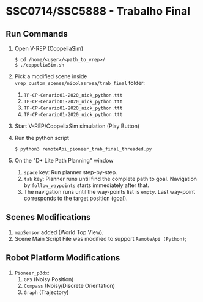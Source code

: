 # SSC0714/SSC5888 - Trabalho Final

## Run Commands

1. Open V-REP (CoppeliaSim)

   ```shell
   $ cd /home/<user>/<path_to_vrep>/
   $ ./coppeliaSim.sh
   ```

2. Pick a modified scene inside `vrep_custom_scenes/nicolasrosa/trab_final` folder:

   1. `TP-CP-Cenario01-2020_nick_python.ttt`
   2. `TP-CP-Cenario01-2020_nick_python.ttt`
   3. `TP-CP-Cenario01-2020_nick_python.ttt`
   4. `TP-CP-Cenario01-2020_nick_python.ttt`

3. Start V-REP/CoppeliaSim simulation (Play Button)

4. Run the python script

   ```shell
   $ python3 remoteApi_pioneer_trab_final_threaded.py
   ```

5. On the "D* Lite Path Planning" window

   1. `space` key: Run planner step-by-step.
   2. `tab` key: Planner runs until find the complete path to goal. Navigation by `follow_waypoints` starts immediately after that.
   3. The navigation runs until the way-points list is `empty`. Last way-point corresponds to the target position (goal).



## Scenes Modifications

1. `mapSensor` added (World Top View);
2. Scene Main Script File was modified to support `RemoteApi (Python)`;



## Robot Platform Modifications

1. `Pioneer_p3dx`:
   1. `GPS` (Noisy Position)
   2. `Compass` (Noisy/Discrete Orientation)
   3. `Graph` (Trajectory)

